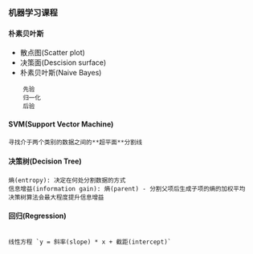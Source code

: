 ### 机器学习课程

#### 朴素贝叶斯

- 散点图(Scatter plot)
- 决策面(Descision surface)
- 朴素贝叶斯(Naive Bayes)
```
    先验
    归一化
    后验
```

#### SVM(Support Vector Machine)

```
寻找介于两个类别的数据之间的**超平面**分割线
```

#### 决策树(Decision Tree)

```
熵(entropy): 决定在何处分割数据的方式
信息增益(information gain): 熵(parent) - 分割父项后生成子项的熵的加权平均
决策树算法会最大程度提升信息增益
```

#### 回归(Regression)

```

线性方程 `y = 斜率(slope) * x + 截距(intercept)`



```




















